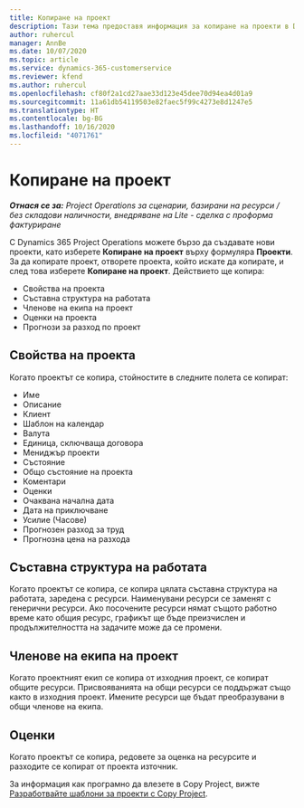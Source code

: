 ```yaml
---
title: Копиране на проект
description: Тази тема предоставя информация за копиране на проекти в Dynamics 365 Project Operations.
author: ruhercul
manager: AnnBe
ms.date: 10/07/2020
ms.topic: article
ms.service: dynamics-365-customerservice
ms.reviewer: kfend
ms.author: ruhercul
ms.openlocfilehash: cf80f2a1cd27aae33d123e45dee70d94ea4d01a9
ms.sourcegitcommit: 11a61db54119503e82faec5f99c4273e8d1247e5
ms.translationtype: HT
ms.contentlocale: bg-BG
ms.lasthandoff: 10/16/2020
ms.locfileid: "4071761"
---
```

# <a name="copy-a-project"></a>Копиране на проект

_**Отнася се за:** Project Operations за сценарии, базирани на ресурси / без складови наличности, внедряване на Lite - сделка с проформа фактуриране_

С Dynamics 365 Project Operations можете бързо да създавате нови проекти, като изберете **Копиране на проект** върху формуляра **Проекти**. За да копирате проект, отворете проекта, който искате да копирате, и след това изберете **Копиране на проект**. Действието ще копира:

- Свойства на проекта
- Съставна структура на работата
- Членове на екипа на проект
- Оценки на проекта
- Прогнози за разход по проект

## <a name="project-properties"></a>Свойства на проекта

Когато проектът се копира, стойностите в следните полета се копират:

- Име
- Описание
- Клиент
- Шаблон на календар
- Валута
- Единица, сключваща договора
- Мениджър проекти
- Състояние
- Общо състояние на проекта
- Коментари
- Оценки
- Очаквана начална дата
- Дата на приключване
- Усилие (Часове)
- Прогнозен разход за труд
- Прогнозна цена на разхода

## <a name="work-breakdown-structure"></a>Съставна структура на работата

Когато проектът се копира, се копира цялата съставна структура на работата, заредена с ресурси. Наименувани ресурси се заменят с генерични ресурси. Ако посочените ресурси нямат същото работно време като общия ресурс, графикът ще бъде преизчислен и продължителността на задачите може да се промени.

## <a name="project-team-members"></a>Членове на екипа на проект

Когато проектният екип се копира от изходния проект, се копират общите ресурси. Присвояванията на общи ресурси се поддържат също както в изходния проект. Имените ресурси ще бъдат преобразувани в общи членове на екипа.

## <a name="estimates"></a>Оценки

Когато проектът се копира, редовете за оценка на ресурсите и разходите се копират от проекта източник. 

За информация как програмно да влезете в Copy Project, вижте [Разработвайте шаблони за проекти с Copy Project](dev-copy-project.md).
